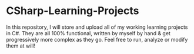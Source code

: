 # CSharp-Learning-Projects
In this repository, I will store and upload all of my working learning projects in C#. They are all 100% functional, written by myself by hand & get progressively more complex as they go. Feel free to run, analyze or modify them at will!
